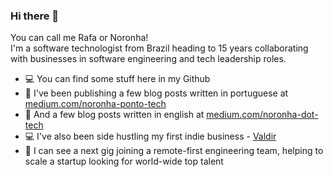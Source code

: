 ### Hi there 👋

You can call me Rafa or Noronha!  
I'm a software technologist from Brazil heading to 15 years collaborating with businesses in software engineering and tech leadership roles.

- 💻 You can find some stuff here in my Github
- 📝 I've been publishing a few blog posts written in portuguese at [medium.com/noronha-ponto-tech](https://medium.com/noronha-ponto-tech)
- 📝 And a few blog posts written in english at [medium.com/noronha-dot-tech](https://medium.com/noronha-dot-tech)
- 💻 I've also been side hustling my first indie business - [Valdir](https://valdir.tech)
- 🤔 I can see a next gig joining a remote-first engineering team, helping to scale a startup looking for world-wide top talent

<!--
**rafanoronha/rafanoronha** is a ✨ _special_ ✨ repository because its `README.md` (this file) appears on your GitHub profile.

Here are some ideas to get you started:

- 🔭 I’m currently working on ...
- 🌱 I’m currently learning ...
- 👯 I’m looking to collaborate on ...
- 🤔 I’m looking for help with ...
- 💬 Ask me about ...
- 📫 How to reach me: ...
- 😄 Pronouns: ...
- ⚡ Fun fact: ...
-->
